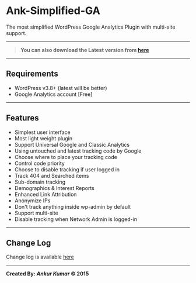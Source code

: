 # Ank-Simplified-GA
The most simplified WordPress Google Analytics Plugin with multi-site support.

- - -


>**You can also download the Latest version from [here](https://wordpress.org/plugins/ank-simplified-ga)**



- - -
## Requirements
- WordPress v3.8+ (latest will be better)
- Google Analytics account [Free]

- - -

## Features
* Simplest user interface
* Most light weight plugin
* Support Universal Google and Classic Analytics
* Using untouched and latest tracking code by Google
* Choose where to place your tracking code
* Control code priority
* Choose to disable tracking if user logged in
* Track 404 and Searched items
* Sub-domain tracking
* Demographics & Interest Reports
* Enhanced Link Attribution
* Anonymize IPs
* Don't track anything inside wp-admin by default
* Support multi-site
* Disable tracking when Network Admin is logged-in


- - -
## Change Log
Change log is available [here](https://wordpress.org/plugins/ank-simplified-ga/changelog/)


-----


**Created By: *Ankur Kumar* &copy; 2015**
